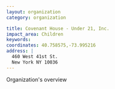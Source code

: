 ```yaml
---
layout: organization
category: organization

title: Covenant House - Under 21, Inc.
impact_area: Children
keywords: 
coordinates: 40.758575,-73.995216
address: |
  460 West 41st St.
  New York NY 10036
---
```

Organization's overview
